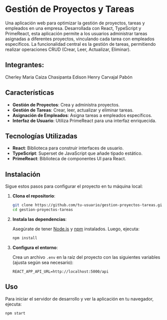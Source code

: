 # Gestión de Proyectos y Tareas

Una aplicación web para optimizar la gestión de proyectos, tareas y empleados en una empresa. Desarrollada con React, TypeScript y PrimeReact, esta aplicación permite a los usuarios administrar tareas asignadas a diferentes proyectos, vinculando cada tarea con empleados específicos. La funcionalidad central es la gestión de tareas, permitiendo realizar operaciones CRUD (Crear, Leer, Actualizar, Eliminar).

## Integrantes:
Cherley Maria Caiza Chasipanta
Edison Henry Carvajal Pabón

## Características

- **Gestión de Proyectos**: Crea y administra proyectos.
- **Gestión de Tareas**: Crear, leer, actualizar y eliminar tareas.
- **Asignación de Empleados**: Asigna tareas a empleados específicos.
- **Interfaz de Usuario**: Utiliza PrimeReact para una interfaz enriquecida.

## Tecnologías Utilizadas

- **React**: Biblioteca para construir interfaces de usuario.
- **TypeScript**: Superset de JavaScript que añade tipado estático.
- **PrimeReact**: Biblioteca de componentes UI para React.

## Instalación

Sigue estos pasos para configurar el proyecto en tu máquina local:

1. **Clona el repositorio**:

    ```bash
    git clone https://github.com/tu-usuario/gestion-proyectos-tareas.git
    cd gestion-proyectos-tareas
    ```

2. **Instala las dependencias**:

    Asegúrate de tener [Node.js](https://nodejs.org/) y [npm](https://www.npmjs.com/) instalados. Luego, ejecuta:

    ```bash
    npm install
    ```

3. **Configura el entorno**:

    Crea un archivo `.env` en la raíz del proyecto con las siguientes variables (ajusta según sea necesario):

    ```
    REACT_APP_API_URL=http://localhost:5000/api
    ```

## Uso

Para iniciar el servidor de desarrollo y ver la aplicación en tu navegador, ejecuta:

```bash
npm start
